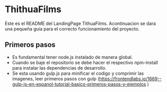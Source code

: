 ThithuaFilms
==========

Este es el README del LandingPage TithuaFilms.
Acontinuacion se dara una pequeña guia para el correcto funcionamiento del proyecto.

Primeros pasos
--------------------

+ Es fundamental tener node.js instalado de manera global.
+ Cuando se baje el repositorio se debe hacer el respectivo npm-install para instalar las dependencias de desarrollo.
+ Se esta usando gulp.js para minificar el codigo y comprimir las imagenes, leer primeros pasos con gulp (https://frontendlabs.io/1669--gulp-js-en-espanol-tutorial-basico-primeros-pasos-y-ejemplos )
